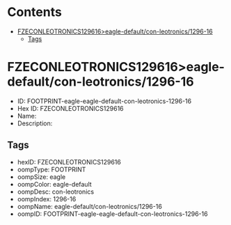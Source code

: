 



Contents
========

* [FZECONLEOTRONICS129616>eagle-default/con-leotronics/1296-16](#fzeconleotronics129616eagle-defaultcon-leotronics1296-16)
	* [Tags](#tags)

# FZECONLEOTRONICS129616>eagle-default/con-leotronics/1296-16

- ID: FOOTPRINT-eagle-eagle-default-con-leotronics-1296-16
- Hex ID: FZECONLEOTRONICS129616
- Name: 
- Description: 

## Tags

- hexID: FZECONLEOTRONICS129616
- oompType: FOOTPRINT
- oompSize: eagle
- oompColor: eagle-default
- oompDesc: con-leotronics
- oompIndex: 1296-16
- oompName: eagle-default/con-leotronics/1296-16
- oompID: FOOTPRINT-eagle-eagle-default-con-leotronics-1296-16
